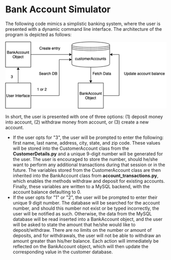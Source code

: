 # Bank Account Simulator

The following code mimics a simplistic banking system, where the user is presented with a dynamic command line interface. The architecture of the program is depicted as follows:


![BankAccountArchitecture](https://github.com/Aaron-O-Gonzalez/BankAccount/blob/master/BankAccountArchitecture.png)



In short, the user is presented with one of three options: (1) deposit money into account, (2) withdraw money from account, or (3) create a new account.  

* If the user opts for "3", the user will be prompted to enter the following: first name, last name, address, city, state, and zip code. These values will be stored into the CustomerAccount class from the **CustomerDetails.py** and a unique 9-digit number will be generated for the user. The user is encouraged to store the number, should he/she want to perform any additional transactions during that session or in the future. The variables stored from the CustomerAccount class are then inherited into the BankAccount class from **account_transactions.py**, which enables the methods withdraw and deposit for existing accounts. Finally, these variables are written to a MySQL backend, with the account balance defaulting to 0.
* If the user opts for "1" or "2", the user will be prompted to enter their unique 9 digit number. The database will be searched for the account number, and should this number not exist or be typed incorrectly, the user will be notified as such. Otherwise, the data from the MySQL database will be read inserted into a BankAccount object, and the user will be asked to state the amount that he/she would like to deposit/withdraw. There are no limits on the number or amount of deposits, and for withdrawals, the user will not be able to withdraw an amount greater than his/her balance. Each action will immediately be reflected on the BankAccount object, which will then update the corresponding value in the customer database.




